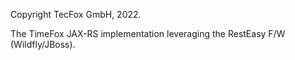 Copyright TecFox GmbH, 2022.

The TimeFox JAX-RS implementation leveraging the RestEasy F/W (Wildfly/JBoss). 
